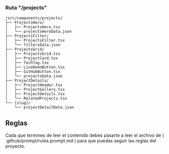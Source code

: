 
### Ruta "/projects"
```
/src/components/projects/
├── ProjectsHero/
│   ├── ProjectsHero.tsx
│   └── projectsHeroData.json
├── ProjectsFilter/
│   ├── ProjectsFilter.tsx
│   └── filtersData.json
├── ProjectsGrid/
│   ├── ProjectsGrid.tsx
│   ├── ProjectCard.tsx
│   ├── TechTag.tsx
│   ├── LiveDemoButton.tsx
│   ├── GitHubButton.tsx
│   └── projectsData.json
├── ProjectDetails/
│   ├── ProjectHeader.tsx
│   ├── ProjectGallery.tsx
│   ├── ProjectDetails.tsx
│   └── RelatedProjects.tsx
└── [slug]/
    └── projectDetailData.json
```



## Reglas
Cada que termines de leer el contenido debes pasarte a leer el archivo de ( .github/prompt/rules.prompt.md ) para que puedas seguir las reglas del proyecto.
